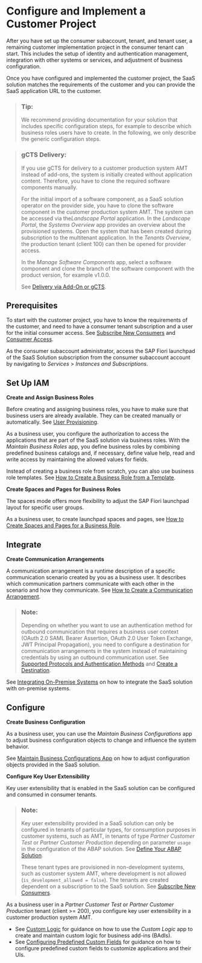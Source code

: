 <!-- loio363d2ea033b14ecfa5c67cf8d3e7cb01 -->

# Configure and Implement a Customer Project

After you have set up the consumer subaccount, tenant, and tenant user, a remaining customer implementation project in the consumer tenant can start. This includes the setup of identity and authentication management, integration with other systems or services, and adjustment of business configuration.

Once you have configured and implemented the customer project, the SaaS solution matches the requirements of the customer and you can provide the SaaS application URL to the customer.

> ### Tip:  
> We recommend providing documentation for your solution that includes specific configuration steps, for example to describe which business roles users have to create. In the following, we only describe the generic configuration steps.

> ### gCTS Delivery:  
> If you use gCTS for delivery to a customer production system AMT instead of add-ons, the system is initially created without application content. Therefore, you have to clone the required software components manually.
> 
> For the initial import of a software component, as a SaaS solution operator on the provider side, you have to clone the software component in the customer production system AMT. The system can be accessed via the*Landscape Portal* application. In the *Landscape Portal*, the *Systems Overview* app provides an overview about the provisioned systems. Open the system that has been created during subscription to the multitenant application. In the *Tenants Overview*, the production tenant \(client 100\) can then be opened for provider access.
> 
> In the *Manage Software Components* app, select a software component and clone the branch of the software component with the product version, for example v1.0.0.
> 
> See [Delivery via Add-On or gCTS](delivery-via-add-on-or-gcts-438d7eb.md#loio438d7ebfdc4a41de82dcdb156f01857e).



<a name="loio363d2ea033b14ecfa5c67cf8d3e7cb01__section_g5z_xcp_drb"/>

## Prerequisites

To start with the customer project, you have to know the requirements of the customer, and need to have a consumer tenant subscription and a user for the initial consumer access. See [Subscribe New Consumers](subscribe-new-consumers-b90cde1.md) and [Consumer Access](consumer-access-a197d6f.md).

As the consumer subaccount administrator, access the SAP Fiori launchpad of the SaaS Solution subscription from the consumer subaccount account by navigating to *Services* \> *Instances and Subscriptions*.



<a name="loio363d2ea033b14ecfa5c67cf8d3e7cb01__section_t3j_g2p_wqb"/>

## Set Up IAM

**Create and Assign Business Roles**

Before creating and assigning business roles, you have to make sure that business users are already available. They can be created manually or automatically. See [User Provisioning](user-provisioning-ef52a68.md).

As a business user, you configure the authorization to access the applications that are part of the SaaS solution via business roles. With the *Maintain Business Roles* app, you define business roles by combining predefined business catalogs and, if necessary, define value help, read and write access by maintaining the allowed values for fields.

Instead of creating a business role from scratch, you can also use business role templates. See [How to Create a Business Role from a Template](../50-administration-and-ops/how-to-create-a-business-role-from-a-template-ec310a8.md).

**Create Spaces and Pages for Business Roles**

The spaces mode offers more flexibility to adjust the SAP Fiori launchpad layout for specific user groups.

As a business user, to create launchpad spaces and pages, see [How to Create Spaces and Pages for a Business Role](../50-administration-and-ops/how-to-create-spaces-and-pages-for-a-business-role-18cdb97.md).



<a name="loio363d2ea033b14ecfa5c67cf8d3e7cb01__section_pxn_j2p_wqb"/>

## Integrate

**Create Communication Arrangements**

A communication arrangement is a runtime description of a specific communication scenario created by you as a business user. It describes which communication partners communicate with each other in the scenario and how they communicate. See [How to Create a Communication Arrangement](../50-administration-and-ops/how-to-create-a-communication-arrangement-a0771f6.md).

> ### Note:  
> Depending on whether you want to use an authentication method for outbound communication that requires a business user context \(OAuth 2.0 SAML Bearer Assertion, OAuth 2.0 User Token Exchange, JWT Principal Propagation\), you need to configure a destination for communication arrangements in the system instead of maintaining credentials by using an outbound communication user. See [Supported Protocols and Authentication Methods](supported-protocols-and-authentication-methods-437e9d4.md) and [Create a Destination](create-a-destination-3fa7934.md).

See [Integrating On-Premise Systems](integrating-on-premise-systems-c95327f.md) on how to integrate the SaaS solution with on-premise systems.



<a name="loio363d2ea033b14ecfa5c67cf8d3e7cb01__section_urg_l2p_wqb"/>

## Configure

**Create Business Configuration**

As a business user, you can use the *Maintain Business Configurations* app to adjust business configuration objects to change and influence the system behavior.

See [Maintain Business Configurations App](maintain-business-configurations-app-76384d8.md) on how to adjust configuration objects provided in the SaaS solution.



**Configure Key User Extensibility**

Key user extensibility that is enabled in the SaaS solution can be configured and consumed in consumer tenants.

> ### Note:  
> Key user extensibility provided in a SaaS solution can only be configured in tenants of particular types, for consumption purposes in customer systems, such as AMT, in tenants of type *Partner Customer Test* or *Partner Customer Production* depending on parameter `usage` in the configuration of the ABAP solution. See [Define Your ABAP Solution](define-your-abap-solution-1697387.md).
> 
> These tenant types are provisioned in non-development systems, such as customer system AMT, where development is not allowed \(`is_development_allowed = false`\). The tenants are created dependent on a subscription to the SaaS solution. See [Subscribe New Consumers](subscribe-new-consumers-b90cde1.md).

As a business user in a *Partner Customer Test* or *Partner Customer Production* tenant \(client \>= 200\), you configure key user extensibility in a customer production system AMT.

-   See [Custom Logic](../50-administration-and-ops/custom-logic-05880c7.md) for guidance on how to use the *Custom Logic* app to create and maintain custom logic for business add-ins \(BAdIs\).
-   See [Configuring Predefined Custom Fields](../50-administration-and-ops/configuring-predefined-custom-fields-0033cbc.md) for guidance on how to configure predefined custom fields to customize applications and their UIs.

